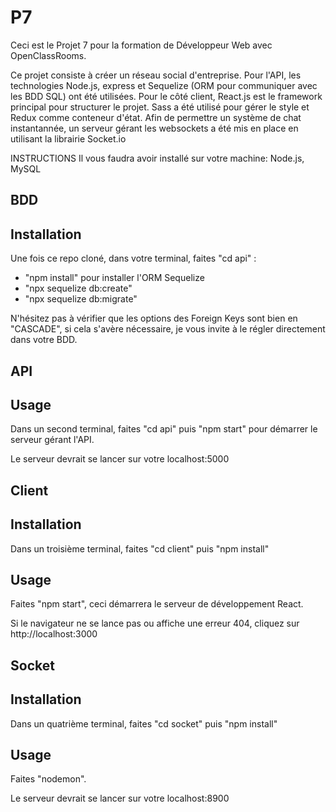 # P7

Ceci est le Projet 7 pour la formation de Développeur Web avec OpenClassRooms.

Ce projet consiste à créer un réseau social d'entreprise.
Pour l'API, les technologies Node.js, express et Sequelize (ORM pour communiquer avec les BDD SQL) ont été utilisées.
Pour le côté client, React.js est le framework principal pour structurer le projet. Sass a été utilisé pour gérer le style et Redux comme conteneur d'état.
Afin de permettre un système de chat instantannée, un serveur gérant les websockets a été mis en place en utilisant la librairie Socket.io

INSTRUCTIONS
Il vous faudra avoir installé sur votre machine:
Node.js,
MySQL

## BDD ##

## Installation ##

Une fois ce repo cloné, dans votre terminal, faites "cd api" :
- "npm install" pour installer l'ORM Sequelize
- "npx sequelize db:create"
- "npx sequelize db:migrate" 

N'hésitez pas à vérifier que les options des Foreign Keys sont bien en "CASCADE", si cela s'avère nécessaire, je vous invite à le régler directement dans votre BDD.

## API ##

## Usage ##

Dans un second terminal, faites "cd api" puis "npm start" pour démarrer le serveur gérant l'API.

Le serveur devrait se lancer sur votre localhost:5000

## Client ##

## Installation ##

Dans un troisième terminal, faites "cd client" puis "npm install"

## Usage ##

Faites "npm start", ceci démarrera le serveur de développement React.

Si le navigateur ne se lance pas ou affiche une erreur 404, cliquez sur http://localhost:3000

## Socket ##

## Installation ##

Dans un quatrième terminal, faites "cd socket" puis "npm install" 

## Usage ##

Faites "nodemon".

Le serveur devrait se lancer sur votre localhost:8900

